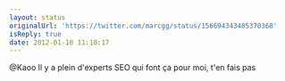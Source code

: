 ```yaml
---
layout: status
originalUrl: 'https://twitter.com/marcgg/status/156694343485370368'
isReply: true
date: 2012-01-10 11:10:17
---
```


@Kaoo Il y a plein d'experts SEO qui font ça pour moi, t'en fais pas
